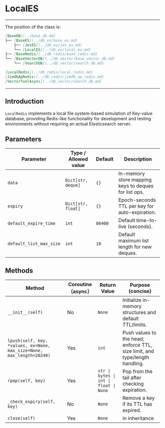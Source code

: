 # LocalES

---
The position of the class is:

```markdown
[BaseDB](../base_db.md)
├── [BaseES](../db_es/base_es.md)
    ├── [JesES](../db_es/jes_es.md)
    └── [LocalES](../db_es/local_es.md)
├── [BaseRedis](../db_redis/base_redis.md)
└── [BaseVectorDB](../db_vector/base_vector_db.md)
    └── [VearchDB](../db_vector/vearch_db.md)

[LocalRedis](../db_redis/local_redis.md)
[JimdbApRedis](../db_redis/jimdb_ap_redis.md)
[VectorToolAsync](../db_vector/vearch_db.md)
```

---

## Introduction

`LocalRedis` implements a local file system-based simulation of Key-value database, providing Redis-like functionality for development and testing environments without requiring an actual Elasticsearch server.

## Parameters

| Parameter               | Type / Allowed value | Default | Description                                          |
| ----------------------- | -------------------- | ------- | ---------------------------------------------------- |
| `data`                  | `Dict[str, deque]`   | `{}`    | In-memory store mapping keys to deques for list ops. |
| `expiry`                | `Dict[str, float]`   | `{}`    | Epoch-seconds TTL per key for auto-expiration.       |
| `default_expire_time`   | `int`                | `86400` | Default time-to-live (seconds).                      |
| `default_list_max_size` | `int`                | `10`    | Default maximum list length for new deques.          |


## Methods

| Method                                                                | Coroutine （async） | Return Value                           | Purpose (concise)                                                           |
| --------------------------------------------------------------------- | ----------------- | -------------------------------------- | --------------------------------------------------------------------------- |
| `__init__(self)`                                                      | No                | `None`                                 | Initialize in-memory structures and default TTL/limits.                     |
| `lpush(self, key, *values, ex=None, max_size=None, max_length=20240)` | Yes               | `int`                                  | Push values to the head; enforce TTL, size limit, and type/length handling. |
| `rpop(self, key)`                                                     | Yes               | `str \| bytes \| int \| float \| None` | Pop from the tail after checking expiration.                                |
| `_check_expiry(self, key)`                                            | No                | `None`                                 | Remove a key if its TTL has expired.                                        |
| `close(self)`                                                         | Yes               | `None`                                 | in inheritance                                                              |
